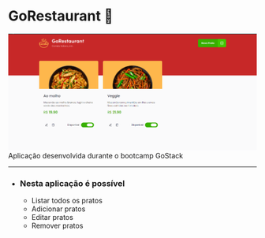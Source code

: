 # GoRestaurant 🍕

![demo](desafio10.gif)
Aplicação desenvolvida durante o bootcamp GoStack

----

- ### Nesta aplicação é possível
  - Listar todos os pratos
  - Adicionar pratos
  - Editar pratos
  - Remover pratos
